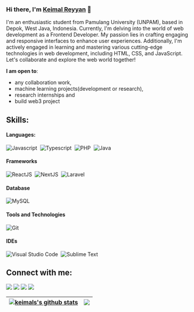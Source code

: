 ### Hi there, I'm [Keimal Reyyan](https://github.com/KeiRey) 👋

I'm an enthusiastic student from Pamulang University (UNPAM), based in Depok, West Java, Indonesia. Currently, I'm delving into the world of web development as a Frontend Developer. My passion lies in crafting engaging and responsive interfaces to enhance user experiences. Additionally, I'm actively engaged in learning and mastering various cutting-edge technologies in web development, including HTML, CSS, and JavaScript. Let's collaborate and explore the web world together!

 **I am open to**:

- any collaboration work,
- machine learning projects(development or research),
- research internships and
- build web3 project

## Skills:

#### Languages:

![Javascript](https://img.shields.io/badge/Javascript-ED8B00?style=for-the-badge&logo=Javascript&logoColor=white)&nbsp;
![Typescript](https://img.shields.io/badge/Typescript-121011?style=for-the-badge&logo=Typescript&logoColor=white)&nbsp;
![PHP](https://img.shields.io/badge/PHP-3776AB?style=for-the-badge&logo=PHP&logoColor=white)&nbsp;
![Java](https://img.shields.io/badge/Java-121011?style=for-the-badge&logo=Java&logoColor=white)&nbsp;

#### Frameworks
![ReactJS](https://img.shields.io/badge/ReactJS-ED8B00?style=for-the-badge&logo=ReactJS&logoColor=white)&nbsp;
![NextJS](https://img.shields.io/badge/NextJS-3776AB?style=for-the-badge&logo=NextJS&logoColor=white)&nbsp;
![Laravel](https://img.shields.io/badge/Laravel-121011?style=for-the-badge&logo=Laravel&logoColor=white)&nbsp;

#### Database

![MySQL](https://img.shields.io/badge/MySQL-00000F?style=for-the-badge&logo=mysql&logoColor=white)&nbsp;

#### Tools and Technologies
![Git](https://img.shields.io/badge/GIT-E44C30?style=for-the-badge&logo=git&logoColor=white)&nbsp;

#### IDEs

![Visual Studio Code](https://img.shields.io/badge/Visual%20Studio%20Code-0078d7.svg?style=for-the-badge&logo=visual-studio-code&logoColor=white)&nbsp;
![Sublime Text](https://img.shields.io/badge/Sublime%20Text-00000F.svg?style=for-the-badge&logo=visual-studio-code&logoColor=white)&nbsp;

## Connect with me:

<p align = "center">

[<img src ="https://img.shields.io/badge/website-%23.svg?&style=for-the-badge&logo=www&logoColor=white%22&color=black">](https://keimalcase.my.id)
[<img src="https://img.shields.io/badge/twitter-%231DA1F2.svg?&style=for-the-badge&logo=twitter&logoColor=white&color=black" />](https://twitter.com/themlphdstudent) 
[<img src="https://img.shields.io/badge/linkedin-%2312100E.svg?&style=for-the-badge&logo=linkedin&logoColor=white&color=black" />](https://www.linkedin.com/in/keimalreyyan/)
[<img src="https://img.shields.io/badge/instagram-%2312100E.svg?&style=for-the-badge&logo=instagram&logoColor=white&color=black" />](https://www.instagram.com/keimaaal/)
</p>

| <a href="https://github.com/KeiRey/github-readme-stats"><img align="center" src="https://github-readme-stats.vercel.app/api?username=keirey&show_icons=true&include_all_commits=true&theme=buefy&hide_border=true" alt="keimals's github stats" /></a> | <a href="https://github.com/KeiRey/github-readme-stats"><img align="center" src="https://github-readme-stats.vercel.app/api/top-langs/?username=keirey&layout=compact&theme=buefy&hide_border=true" /></a> |
| ------------- | ------------- |

<!-- 
----
[<img src="https://github-profile-trophy.vercel.app/?username=keirey&row=2&column=3" />](https://github.com/ryo-ma/github-profile-trophy)
[<img src="https://github-readme-stats.vercel.app/api?username=keirey&theme=algolia&count_private=true&include_all_commits=true&show_icons=true" />](https://github.com/KeiRey/github-readme-stats)
[![GitHub Streak](https://github-readme-streak-stats.herokuapp.com/?user=keirey&theme=dark)](https://github.com/DenverCoder1/github-readme-streak-stats)
[![Durgesh's Top Langs](https://github-readme-stats.vercel.app/api/top-langs/?username=keirey&theme=algolia&hide=Jupyter&layout=compact&show_icons=true)](https://github.com/KeiRey/github-readme-stats)
 -->

<!--
Here are some ideas to get you started:

- 🔭 I’m currently working on ...
- 🌱 I’m currently learning ...
- 👯 I’m looking to collaborate on ...
- 🤔 I’m looking for help with ...
- 💬 Ask me about ...
- 📫 How to reach me: ...
- 😄 Pronouns: ...
- ⚡ Fun fact: ...
-->
